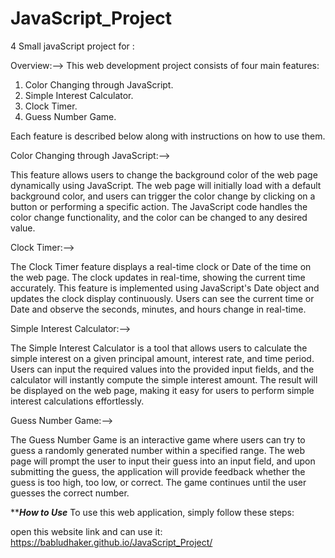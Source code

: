 # JavaScript_Project
4 Small javaScript project for : 

Overview:-->
This web development project consists of four main features:

1) Color Changing through JavaScript.
2) Simple Interest Calculator.
3) Clock Timer. 
4) Guess Number Game.

Each feature is described below along with instructions on how to use them.

Color Changing through JavaScript:-->

This feature allows users to change the background color of the web page dynamically using JavaScript. The web page will initially load with a default background color, and users can trigger the color change by clicking on a button or performing a specific action. The JavaScript code handles the color change functionality, and the color can be changed to any desired value.



Clock Timer:-->

The Clock Timer feature displays a real-time  clock  or Date of the time on the web page. The clock updates in real-time, showing the current time accurately. This feature is implemented using JavaScript's Date object and updates the clock display continuously. Users can see the current time or Date and  observe the seconds, minutes, and hours change in real-time.



Simple Interest Calculator:-->

The Simple Interest Calculator is a tool that allows users to calculate the simple interest on a given principal amount, interest rate, and time period. Users can input the required values into the provided input fields, and the calculator will instantly compute the simple interest amount. The result will be displayed on the web page, making it easy for users to perform simple interest calculations effortlessly.



Guess Number Game:-->

The Guess Number Game is an interactive game where users can try to guess a randomly generated number within a specified range. The web page will prompt the user to input their guess into an input field, and upon submitting the guess, the application will provide feedback whether the guess is too high, too low, or correct. The game continues until the user guesses the correct number.

***************How to Use*************
To use this web application, simply follow these steps:

open this website link and can use it: https://babludhaker.github.io/JavaScript_Project/
